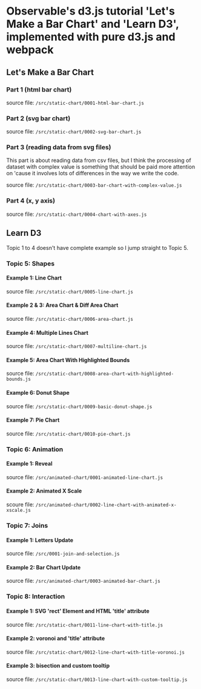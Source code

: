 # Observable's d3.js tutorial  'Let's Make a Bar Chart' and 'Learn D3', implemented with pure d3.js and webpack

## Let's Make a Bar Chart

### Part 1 (html bar chart)

source file: `/src/static-chart/0001-html-bar-chart.js`

### Part 2 (svg bar chart)

source file: `/src/static-chart/0002-svg-bar-chart.js`

### Part 3 (reading data from svg files)

This part is about reading data from csv files, but I think the processing of dataset with complex value is something that should be paid more attention on 'cause it involves lots of differences in the way we write the code.

source file: `/src/static-chart/0003-bar-chart-with-complex-value.js`

### Part 4 (x, y axis)

source file: `/src/static-chart/0004-chart-with-axes.js`

## Learn D3

Topic 1 to 4 doesn't have complete example so I jump straight to Topic 5.

### Topic 5: Shapes

#### Example 1: Line Chart

source file: `/src/static-chart/0005-line-chart.js`

#### Example 2 & 3: Area Chart & Diff Area Chart

source file: `/src/static-chart/0006-area-chart.js`

#### Example 4: Multiple Lines Chart

source file: `/src/static-chart/0007-multiline-chart.js`

#### Example 5: Area Chart With Highlighted Bounds

source file: `/src/static-chart/0008-area-chart-with-highlighted-bounds.js`

#### Example 6: Donut Shape

source file: `/src/static-chart/0009-basic-donut-shape.js`

#### Example 7: Pie Chart

source file: `/src/static-chart/0010-pie-chart.js`

### Topic 6: Animation

#### Example 1: Reveal

source file: `/src/animated-chart/0001-animated-line-chart.js`

#### Example 2: Animated X Scale

scoure file: `/src/animated-chart/0002-line-chart-with-animated-x-xscale.js`

### Topic 7: Joins

#### Example 1: Letters Update

source file: `/src/0001-join-and-selection.js`

#### Example 2: Bar Chart Update

source file: `/src/animated-chart/0003-animated-bar-chart.js`

### Topic 8: Interaction

#### Example 1: SVG 'rect' Element and HTML 'title' attribute

source file: `/src/static-chart/0011-line-chart-with-title.js`

#### Example 2: voronoi and 'title' attribute

source file: `/src/static-chart/0012-line-chart-with-title-voronoi.js`

#### Example 3: bisection and custom tooltip

source file: `/src/static-chart/0013-line-chart-with-custom-tooltip.js`
